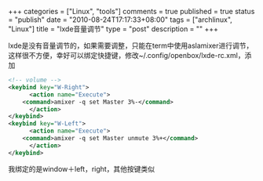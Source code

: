 +++
categories = ["Linux", "tools"]
comments = true
published = true
status = "publish"
date = "2010-08-24T17:17:33+08:00"
tags = ["archlinux", "Linux"]
title = "lxde音量调节"
type = "post"
description = ""
+++

lxde是没有音量调节的，如果需要调整，只能在term中使用aslamixer进行调节，这样很不方便，幸好可以绑定快捷键，修改~/.config/openbox/lxde-rc.xml，添加


```xml
<!-- volume -->
<keybind key="W-Right">
      <action name="Execute">
	<command>amixer -q set Master 3%-</command>
      </action>
</keybind>
<keybind key="W-Left">
      <action name="Execute">
	<command>amixer -q set Master unmute 3%+</command>
      </action>
</keybind>
```

我绑定的是window＋left，right，其他按键类似
<!--more-->
